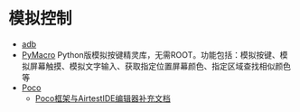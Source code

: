 # 模拟控制


- [adb](https://adb.clockworkmod.com/)
- [PyMacro](https://github.com/Using1174/PyMacro) Python版模拟按键精灵库，无需ROOT。功能包括：模拟按键、模拟屏幕触摸、模拟文字输入、获取指定位置屏幕颜色、指定区域查找相似颜色等
- [Poco](https://poco.readthedocs.io/zh_CN/latest/index.html) 
  - [Poco框架与AirtestIDE编辑器补充文档](https://airtest.netease.com/docs/cn/6_poco_framework/poco_quick_start.html)